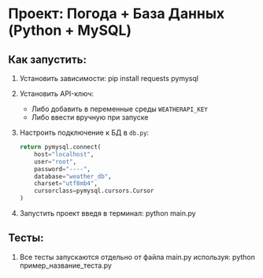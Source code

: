 # Проект: Погода + База Данных (Python + MySQL)

## Как запустить:
1. Установить зависимости:
   pip install requests pymysql

2. Установить API-ключ:
   - Либо добавить в переменные среды `WEATHERAPI_KEY`
   - Либо ввести вручную при запуске

3. Настроить подключение к БД в `db.py`:
   ```python
   return pymysql.connect(
       host="localhost",
       user="root",
       password="----",
       database="weather_db", 
       charset="utf8mb4",
       cursorclass=pymysql.cursors.Cursor
   )

4. Запустить проект введя в терминал:
   python main.py

## Тесты:
1. Все тесты запускаются отдельно от файла main.py используя:
   python пример_название_теста.py

